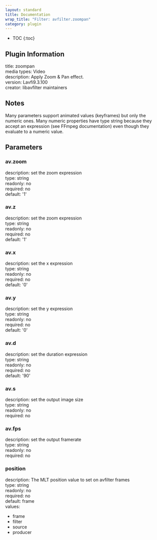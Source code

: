 ```yaml
---
layout: standard
title: Documentation
wrap_title: "Filter: avfilter.zoompan"
category: plugin
---
```

* TOC
{:toc}

## Plugin Information

title: zoompan  
media types:
Video  
description: Apply Zoom &amp; Pan effect.  
version: Lavfi9.3.100  
creator: libavfilter maintainers  

## Notes

Many parameters support animated values (keyframes) but only the numeric ones. Many numeric properties have type string because they accept an expression (see FFmpeg documentation) even though they evaluate to a numeric value.

## Parameters

### av.zoom

  
description:
set the zoom expression  
type: string  
readonly: no  
required: no  
default: '1'  

### av.z

  
description:
set the zoom expression  
type: string  
readonly: no  
required: no  
default: '1'  

### av.x

  
description:
set the x expression  
type: string  
readonly: no  
required: no  
default: '0'  

### av.y

  
description:
set the y expression  
type: string  
readonly: no  
required: no  
default: '0'  

### av.d

  
description:
set the duration expression  
type: string  
readonly: no  
required: no  
default: '90'  

### av.s

  
description:
set the output image size  
type: string  
readonly: no  
required: no  

### av.fps

  
description:
set the output framerate  
type: string  
readonly: no  
required: no  

### position

  
description:
The MLT position value to set on avfilter frames  
type: string  
readonly: no  
required: no  
default: frame  
values:  

* frame
* filter
* source
* producer

